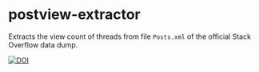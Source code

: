 # postview-extractor
Extracts the view count of threads from file `Posts.xml` of the official Stack Overflow data dump.

[![DOI](https://zenodo.org/badge/229545306.svg)](https://zenodo.org/badge/latestdoi/229545306)
